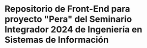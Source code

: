 
# Repositorio de Front-End para proyecto "Pera" del Seminario Integrador 2024 de Ingeniería en Sistemas de Información